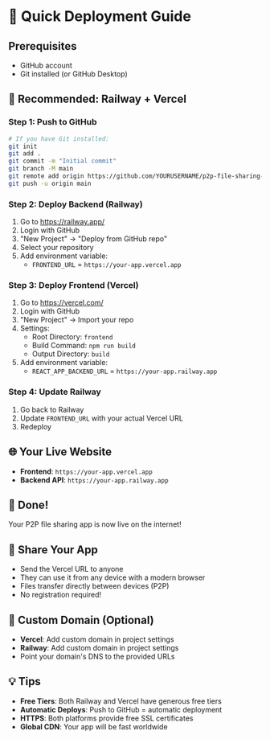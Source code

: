 # 🚀 Quick Deployment Guide

## Prerequisites
- GitHub account
- Git installed (or GitHub Desktop)

## 🎯 Recommended: Railway + Vercel

### Step 1: Push to GitHub
```bash
# If you have Git installed:
git init
git add .
git commit -m "Initial commit"
git branch -M main
git remote add origin https://github.com/YOURUSERNAME/p2p-file-sharing-app.git
git push -u origin main
```

### Step 2: Deploy Backend (Railway)
1. Go to https://railway.app/
2. Login with GitHub
3. "New Project" → "Deploy from GitHub repo"
4. Select your repository
5. Add environment variable:
   - `FRONTEND_URL` = `https://your-app.vercel.app`

### Step 3: Deploy Frontend (Vercel)
1. Go to https://vercel.com/
2. Login with GitHub
3. "New Project" → Import your repo
4. Settings:
   - Root Directory: `frontend`
   - Build Command: `npm run build`
   - Output Directory: `build`
5. Add environment variable:
   - `REACT_APP_BACKEND_URL` = `https://your-app.railway.app`

### Step 4: Update Railway
1. Go back to Railway
2. Update `FRONTEND_URL` with your actual Vercel URL
3. Redeploy

## 🌐 Your Live Website
- **Frontend**: `https://your-app.vercel.app`
- **Backend API**: `https://your-app.railway.app`

## 🎉 Done!
Your P2P file sharing app is now live on the internet!

## 📱 Share Your App
- Send the Vercel URL to anyone
- They can use it from any device with a modern browser
- Files transfer directly between devices (P2P)
- No registration required!

## 🔧 Custom Domain (Optional)
- **Vercel**: Add custom domain in project settings
- **Railway**: Add custom domain in project settings
- Point your domain's DNS to the provided URLs

## 💡 Tips
- **Free Tiers**: Both Railway and Vercel have generous free tiers
- **Automatic Deploys**: Push to GitHub = automatic deployment
- **HTTPS**: Both platforms provide free SSL certificates
- **Global CDN**: Your app will be fast worldwide